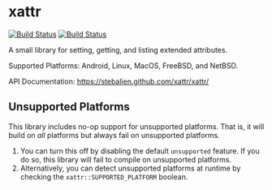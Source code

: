 xattr
=====

[![Build Status](https://travis-ci.org/Stebalien/xattr.svg?branch=master)](https://travis-ci.org/Stebalien/xattr)
[![Build Status](https://api.cirrus-ci.com/github/Stebalien/xattr.svg)](https://cirrus-ci.com/github/Stebalien/xattr)

A small library for setting, getting, and listing extended attributes.

Supported Platforms: Android, Linux, MacOS, FreeBSD, and NetBSD.

API Documentation: https://stebalien.github.com/xattr/xattr/

Unsupported Platforms
--------------------------

This library includes no-op support for unsupported platforms. That is, it will
build on *all* platforms but always fail on unsupported platforms.

1. You can turn this off by disabling the default `unsupported` feature. If you
   do so, this library will fail to compile on unsupported platforms.
2. Alternatively, you can detect unsupported platforms at runtime by checking
   the `xattr::SUPPORTED_PLATFORM` boolean.
